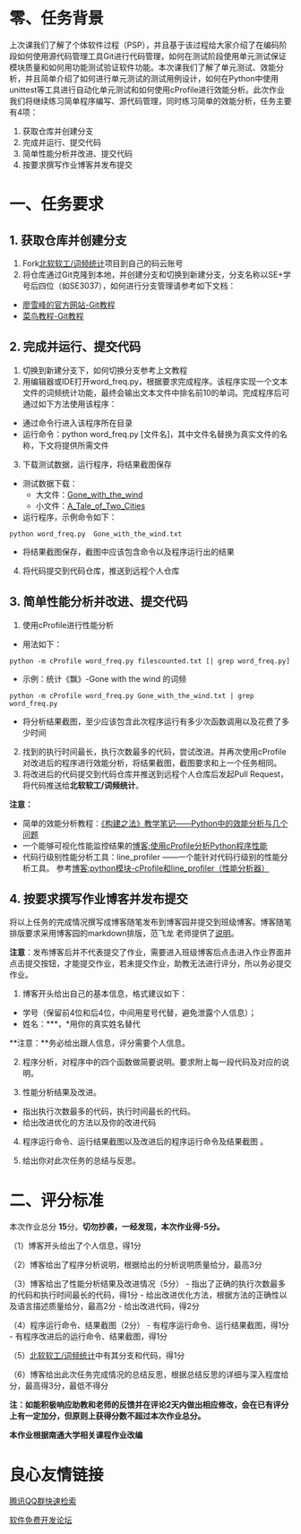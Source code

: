 # 零、任务背景
上次课我们了解了个体软件过程（PSP），并且基于该过程给大家介绍了在编码阶段如何使用源代码管理工具Git进行代码管理，如何在测试阶段使用单元测试保证模块质量和如何用功能测试验证软件功能。本次课我们了解了单元测试、效能分析，并且简单介绍了如何进行单元测试的测试用例设计，如何在Python中使用unittest等工具进行自动化单元测试和如何使用cProfile进行效能分析。此次作业我们将继续练习简单程序编写、源代码管理，同时练习简单的效能分析，任务主要有4项：
1. 获取仓库并创建分支
2. 完成并运行、提交代码
3. 简单性能分析并改进、提交代码
4. 按要求撰写作业博客并发布提交

# 一、任务要求
## 1. 获取仓库并创建分支
1) Fork[北软软工/词频统计](https://gitee.com/sybrjsjrg_br_jsj_rg/word_frequency)项目到自己的码云账号
2) 将仓库通过Git克隆到本地，并创建分支和切换到新建分支，分支名称以SE+学号后四位（如SE3037），如何进行分支管理请参考如下文档：
- [廖雪峰的官方网站-Git教程](https://www.liaoxuefeng.com/wiki/0013739516305929606dd18361248578c67b8067c8c017b000)
- [菜鸟教程-Git教程](http://www.runoob.com/git/git-tutorial.html)

## 2. 完成并运行、提交代码
1) 切换到新建分支下，如何切换分支参考上文教程
2) 用编辑器或IDE打开word_freq.py，根据要求完成程序。该程序实现一个文本文件的词频统计功能，最终会输出文本文件中排名前10的单词。完成程序后可通过如下方法使用该程序：
- 通过命令行进入该程序所在目录
- 运行命令：python word_freq.py [文件名]，其中文件名替换为真实文件的名称，下文将提供所需文件
3) 下载测试数据，运行程序，将结果截图保存
- 测试数据下载：
  - 大文件：[Gone_with_the_wind](https://files.cnblogs.com/files/juking/Gone_with_the_wind.rar)
  - 小文件：[A_Tale_of_Two_Cities](https://files.cnblogs.com/files/juking/A_Tale_of_Two_Cities.rar)
- 运行程序，示例命令如下：
```
python word_freq.py  Gone_with_the_wind.txt
```
- 将结果截图保存，截图中应该包含命令以及程序运行出的结果
4) 将代码提交到代码仓库，推送到远程个人仓库

## 3. 简单性能分析并改进、提交代码
1) 使用cProfile进行性能分析
- 用法如下：
```
python -m cProfile word_freq.py filescounted.txt [| grep word_freq.py]
```
- 示例：统计《飘》-Gone with the wind 的词频
```
python -m cProfile word_freq.py Gone_with_the_wind.txt | grep word_freq.py
```
- 将分析结果截图，至少应该包含此次程序运行有多少次函数调用以及花费了多少时间
2) 找到的执行时间最长，执行次数最多的代码，尝试改进。并再次使用cProfile对改进后的程序进行效能分析，将结果截图，截图要求和上一个任务相同。
3) 将改进后的代码提交到代码仓库并推送到远程个人仓库后发起Pull Request，将代码推送给**北软软工/词频统计**。

**注意：**
- 简单的效能分析教程：[《构建之法》教学笔记——Python中的效能分析与几个问题](https://www.cnblogs.com/xiadw/p/7455513.html)
- 一个能够可视化性能监控结果的[博客:使用cProfile分析Python程序性能](https://blog.csdn.net/asukasmallriver/article/details/74356771)
- 代码行级别性能分析工具：line_profiler ——一个能针对代码行级别的性能分析工具。 参考[博客:python模块-cProfile和line_profiler（性能分析器）](https://blog.csdn.net/weixin_40304570/article/details/79459811)

## 4. 按要求撰写作业博客并发布提交
将以上任务的完成情况撰写成博客随笔发布到博客园并提交到班级博客。博客随笔排版要求采用博客园的markdown排版，范飞龙 老师提供了[说明](http://www.cnblogs.com/math/p/se-tools-001.html)。

**注意**：发布博客后并不代表提交了作业，需要进入班级博客后点击进入作业界面并点击提交按钮，才能提交作业，若未提交作业，助教无法进行评分，所以务必提交作业。

1) 博客开头给出自己的基本信息，格式建议如下：
- 学号（保留前4位和后4位，中间用星号代替，避免泄露个人信息）；
- 姓名：***，*用你的真实姓名替代

**注意：**务必给出跟人信息，评分需要个人信息。

2) 程序分析，对程序中的四个函数做简要说明。要求附上每一段代码及对应的说明。

3) 性能分析结果及改进。
- 指出执行次数最多的代码，执行时间最长的代码。
- 给出改进优化的方法以及你的改进代码

4) 程序运行命令、运行结果截图以及改进后的程序运行命令及结果截图 。

5) 给出你对此次任务的总结与反思。

# 二、评分标准
本次作业总分 **15**分。**切勿抄袭，一经发现，本次作业得-5分。**

（1）博客开头给出了个人信息，得1分

（2）博客给出了程序分析说明，根据给出的分析说明质量给分，最高3分

（3）博客给出了性能分析结果及改进情况（5分）
    - 指出了正确的执行次数最多的代码和执行时间最长的代码，得1分
    - 给出改进优化方法，根据方法的正确性以及语言描述质量给分，最高2分
    - 给出改进代码，得2分

（4）程序运行命令、结果截图（2分）
    - 有程序运行命令、运行结果截图，得1分
    - 有程序改进后的运行命令、结果截图，得1分

（5）[北软软工/词频统计](https://gitee.com/sybrjsjrg_br_jsj_rg/word_frequency)中有其分支和代码，得1分

（6）博客给出此次任务完成情况的总结反思，根据总结反思的详细与深入程度给分，最高得3分，最低不得分

**注：如能积极响应助教和老师的反馈并在评论2天内做出相应修改，会在已有评分上有一定加分，但原则上获得分数不超过本次作业总分。**

**本作业根据南通大学相关课程作业改编**

 # 良心友情链接

[腾讯QQ群快速检索](http://u.720life.cn/s/8cf73f7c)

[软件免费开发论坛](http://u.720life.cn/s/bbb01dc0)
